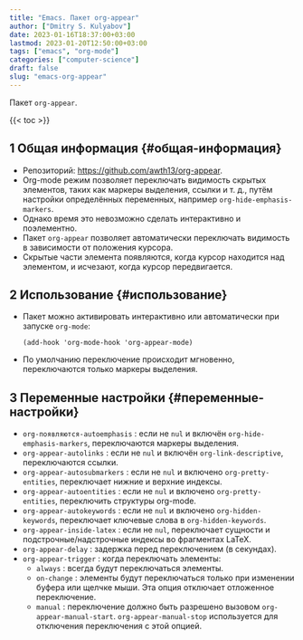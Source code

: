 ```yaml
---
title: "Emacs. Пакет org-appear"
author: ["Dmitry S. Kulyabov"]
date: 2023-01-16T18:37:00+03:00
lastmod: 2023-01-20T12:50:00+03:00
tags: ["emacs", "org-mode"]
categories: ["computer-science"]
draft: false
slug: "emacs-org-appear"
---
```


Пакет `org-appear`.

<!--more-->

{{< toc >}}


## <span class="section-num">1</span> Общая информация {#общая-информация}

-   Репозиторий: <https://github.com/awth13/org-appear>.
-   Org-mode режим позволяет переключать видимость скрытых элементов, таких как маркеры выделения, ссылки и т. д., путём настройки определённых переменных, например `org-hide-emphasis-markers`.
-   Однако время это невозможно сделать интерактивно и поэлементно.
-   Пакет `org-appear` позволяет автоматически переключать видимость в зависимости от положения курсора.
-   Скрытые части элемента появляются, когда курсор находится над элементом, и исчезают, когда курсор передвигается.


## <span class="section-num">2</span> Использование {#использование}

-   Пакет можно активировать интерактивно или автоматически при запуске `org-mode`:
    ```emacs-lisp
    (add-hook 'org-mode-hook 'org-appear-mode)
    ```
-   По умолчанию переключение происходит мгновенно, переключаются только маркеры выделения.


## <span class="section-num">3</span> Переменные настройки {#переменные-настройки}

-   `org-появляются-autoemphasis` : если не `nul` и включён `org-hide-emphasis-markers`, переключаются маркеры выделения.
-   `org-appear-autolinks` : если не `nul` и включён `org-link-descriptive`, переключаются ссылки.
-   `org-appear-autosubmarkers` : если не `nul` и включено `org-pretty-entities`, переключает нижние и верхние индексы.
-   `org-appear-autoentities` : если не `nul` и включено `org-pretty-entities`, переключить структуры org-mode.
-   `org-appear-autokeywords` : если не `nul` и включено `org-hidden-keywords`, переключает ключевые слова в `org-hidden-keywords`.
-   `org-appear-inside-latex` : если не `nul`, переключает сущности и подстрочные/надстрочные индексы во фрагментах LaTeX.
-   `org-appear-delay` : задержка перед переключением (в секундах).
-   `org-appear-trigger` : когда переключать элементы:
    -   `always` : всегда будут переключаться элементы.
    -   `on-change` : элементы будут переключаться только при изменении буфера или щелчке мыши. Эта опция отключает отложенное переключение.
    -   `manual` :  переключение должно быть разрешено вызовом `org-appear-manual-start`. `org-appear-manual-stop` используется для отключения переключения с этой опцией.
